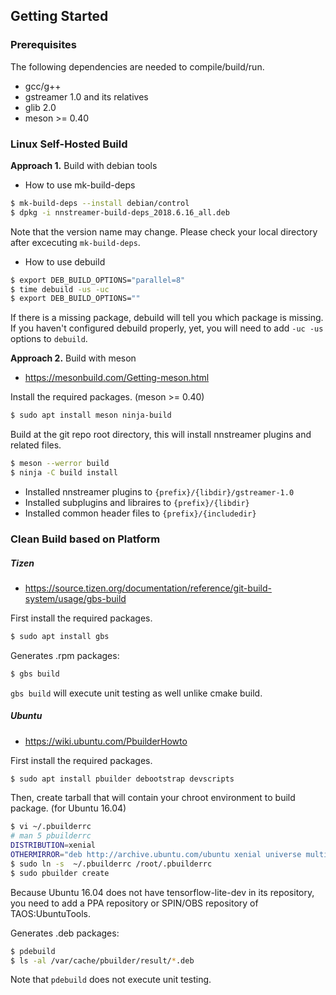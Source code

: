 ## Getting Started

### Prerequisites
The following dependencies are needed to compile/build/run.
* gcc/g++
* gstreamer 1.0 and its relatives
* glib 2.0
* meson >= 0.40

### Linux Self-Hosted Build

**Approach 1.** Build with debian tools

* How to use mk-build-deps
```bash
$ mk-build-deps --install debian/control
$ dpkg -i nnstreamer-build-deps_2018.6.16_all.deb
```
Note that the version name may change. Please check your local directory after excecuting ```mk-build-deps```.

* How to use debuild
```bash
$ export DEB_BUILD_OPTIONS="parallel=8"
$ time debuild -us -uc
$ export DEB_BUILD_OPTIONS=""
```
If there is a missing package, debuild will tell you which package is missing.
If you haven't configured debuild properly, yet, you will need to add ```-uc -us``` options to ```debuild```.


**Approach 2.** Build with meson
* https://mesonbuild.com/Getting-meson.html

Install the required packages. (meson >= 0.40)

```bash
$ sudo apt install meson ninja-build
```

Build at the git repo root directory, this will install nnstreamer plugins and related files.

```bash
$ meson --werror build
$ ninja -C build install
```

- Installed nnstreamer plugins to ```{prefix}/{libdir}/gstreamer-1.0```
- Installed subplugins and libraires to ```{prefix}/{libdir}```
- Installed common header files to ```{prefix}/{includedir}```


### Clean Build based on Platform

##### Tizen
* https://source.tizen.org/documentation/reference/git-build-system/usage/gbs-build

First install the required packages.
```bash
$ sudo apt install gbs
```

Generates .rpm packages:
```bash
$ gbs build
```
```gbs build``` will execute unit testing as well unlike cmake build.

##### Ubuntu
* https://wiki.ubuntu.com/PbuilderHowto

First install the required packages.
```bash
$ sudo apt install pbuilder debootstrap devscripts
```

Then, create tarball that will contain your chroot environment to build package. (for Ubuntu 16.04)
```bash
$ vi ~/.pbuilderrc
# man 5 pbuilderrc
DISTRIBUTION=xenial
OTHERMIRROR="deb http://archive.ubuntu.com/ubuntu xenial universe multiverse |deb [trusted=yes] http://ppa.launchpad.net/nnstreamer/ppa/ubuntu xenial main"
$ sudo ln -s  ~/.pbuilderrc /root/.pbuilderrc
$ sudo pbuilder create
```
Because Ubuntu 16.04 does not have tensorflow-lite-dev in its repository, you need to add
a PPA repository or SPIN/OBS repository of TAOS:UbuntuTools.

Generates .deb packages:
```bash
$ pdebuild
$ ls -al /var/cache/pbuilder/result/*.deb
```
Note that ```pdebuild``` does not execute unit testing.
